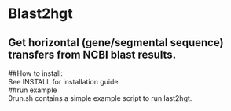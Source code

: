 # Blast2hgt

Get horizontal (gene/segmental sequence) transfers from NCBI blast results. 
----
##How to install:  
See INSTALL for installation guide.   
##run example  
0run.sh contains a simple example script to run last2hgt.   

